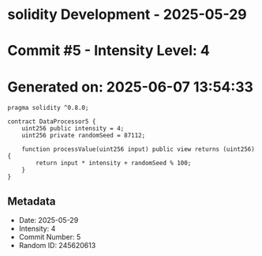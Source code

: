 ﻿# solidity Development - 2025-05-29
# Commit #5 - Intensity Level: 4
# Generated on: 2025-06-07 13:54:33
```solidity
pragma solidity ^0.8.0;

contract DataProcessor5 {
    uint256 public intensity = 4;
    uint256 private randomSeed = 87112;

    function processValue(uint256 input) public view returns (uint256) {
        return input * intensity + randomSeed % 100;
    }
}
```
## Metadata
- Date: 2025-05-29
- Intensity: 4
- Commit Number: 5
- Random ID: 245620613
